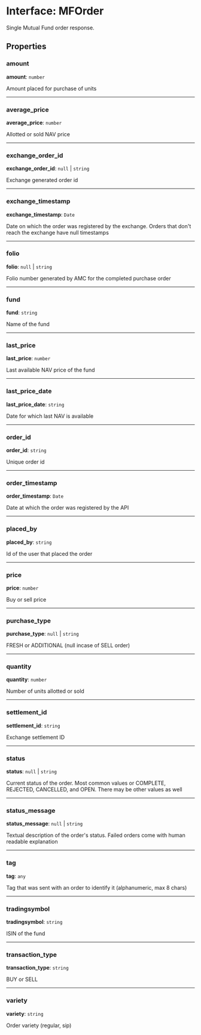 # Interface: MFOrder

Single Mutual Fund order response.

## Properties

### amount

 **amount**: `number`

Amount placed for purchase of units

___

### average\_price

 **average\_price**: `number`

Allotted or sold NAV price

___

### exchange\_order\_id

 **exchange\_order\_id**: ``null`` \| `string`

Exchange generated order id

___

### exchange\_timestamp

 **exchange\_timestamp**: `Date`

Date on which the order was registered by the exchange. Orders that don't reach the exchange have null timestamps

___

### folio

 **folio**: ``null`` \| `string`

Folio number generated by AMC for the completed purchase order

___

### fund

 **fund**: `string`

Name of the fund

___

### last\_price

 **last\_price**: `number`

Last available NAV price of the fund

___

### last\_price\_date

 **last\_price\_date**: `string`

Date for which last NAV is available

___

### order\_id

 **order\_id**: `string`

Unique order id

___

### order\_timestamp

 **order\_timestamp**: `Date`

Date at which the order was registered by the API

___

### placed\_by

 **placed\_by**: `string`

Id of the user that placed the order

___

### price

 **price**: `number`

Buy or sell price

___

### purchase\_type

 **purchase\_type**: ``null`` \| `string`

FRESH or ADDITIONAL (null incase of SELL order)

___

### quantity

 **quantity**: `number`

Number of units allotted or sold

___

### settlement\_id

 **settlement\_id**: `string`

Exchange settlement ID

___

### status

 **status**: ``null`` \| `string`

Current status of the order.
Most common values or COMPLETE, REJECTED, CANCELLED, and OPEN. There may be other values as well

___

### status\_message

 **status\_message**: ``null`` \| `string`

Textual description of the order's status. Failed orders come with human readable explanation

___

### tag

 **tag**: `any`

Tag that was sent with an order to identify it (alphanumeric, max 8 chars)

___

### tradingsymbol

 **tradingsymbol**: `string`

ISIN of the fund

___

### transaction\_type

 **transaction\_type**: `string`

BUY or SELL

___

### variety

 **variety**: `string`

Order variety (regular, sip)
